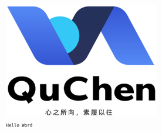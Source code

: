 <img src="https://raw.githubusercontent.com/tongzhiyuan/Picture-bed/main/透明底logo3.png" alt="logo" style="zoom:45%;" />



```python
Hello Word
```